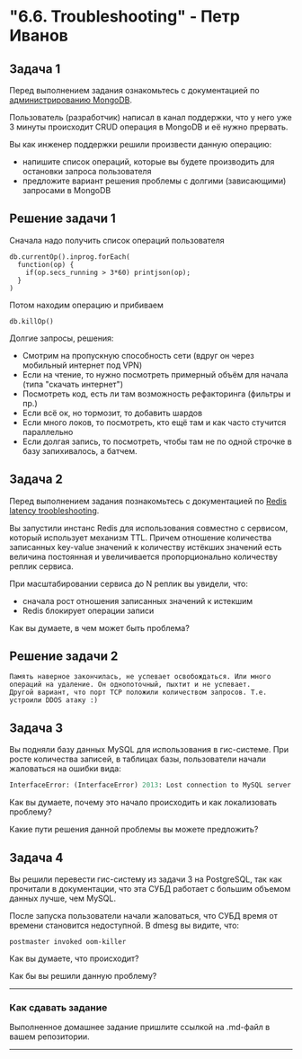 <h1>"6.6. Troubleshooting" - Петр Иванов</h1>

## Задача 1

Перед выполнением задания ознакомьтесь с документацией по [администрированию MongoDB](https://docs.mongodb.com/manual/administration/).

Пользователь (разработчик) написал в канал поддержки, что у него уже 3 минуты происходит CRUD операция в MongoDB и её 
нужно прервать. 

Вы как инженер поддержки решили произвести данную операцию:
- напишите список операций, которые вы будете производить для остановки запроса пользователя
- предложите вариант решения проблемы с долгими (зависающими) запросами в MongoDB

## Решение задачи 1

Сначала надо получить список операций пользователя
~~~
db.currentOp().inprog.forEach(
  function(op) {
    if(op.secs_running > 3*60) printjson(op);
  }
)
~~~

Потом находим операцию и прибиваем
~~~
db.killOp()
~~~

Долгие запросы, решения:
- Смотрим на пропускную способность сети (вдруг он через мобильный интернет под VPN)
- Если на чтение, то нужно посмотреть примерный объём для начала (типа "скачать интернет")
- Посмотреть код, есть ли там возможность рефакторинга (фильтры и пр.)
- Если всё ок, но тормозит, то добавить шардов
- Если много локов, то посмотреть, кто ещё там и как часто стучится параллельно
- Если долгая запись, то посмотреть, чтобы там не по одной строчке в базу запихивалось, а батчем. 





## Задача 2

Перед выполнением задания познакомьтесь с документацией по [Redis latency troobleshooting](https://redis.io/topics/latency).

Вы запустили инстанс Redis для использования совместно с сервисом, который использует механизм TTL. 
Причем отношение количества записанных key-value значений к количеству истёкших значений есть величина постоянная и
увеличивается пропорционально количеству реплик сервиса. 

При масштабировании сервиса до N реплик вы увидели, что:
- сначала рост отношения записанных значений к истекшим
- Redis блокирует операции записи

Как вы думаете, в чем может быть проблема?

## Решение задачи 2

	Память наверное закончилась, не успевает освобождаться. Или много операций на удаление. Он однопоточный, пыхтит и не успевает.  
	Другой вариант, что порт ТСР положили количеством запросов. Т.е. устроили DDOS атаку :)
	

 
## Задача 3

Вы подняли базу данных MySQL для использования в гис-системе. При росте количества записей, в таблицах базы,
пользователи начали жаловаться на ошибки вида:
```python
InterfaceError: (InterfaceError) 2013: Lost connection to MySQL server during query u'SELECT..... '
```

Как вы думаете, почему это начало происходить и как локализовать проблему?

Какие пути решения данной проблемы вы можете предложить?

## Задача 4


Вы решили перевести гис-систему из задачи 3 на PostgreSQL, так как прочитали в документации, что эта СУБД работает с 
большим объемом данных лучше, чем MySQL.

После запуска пользователи начали жаловаться, что СУБД время от времени становится недоступной. В dmesg вы видите, что:

`postmaster invoked oom-killer`

Как вы думаете, что происходит?

Как бы вы решили данную проблему?

---

### Как cдавать задание

Выполненное домашнее задание пришлите ссылкой на .md-файл в вашем репозитории.

---